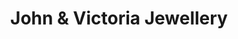 ---
title: "John & Victoria Jewellery"
url: /llechryd/john-und-victoria-jewellery/
shop: Schmuck
---